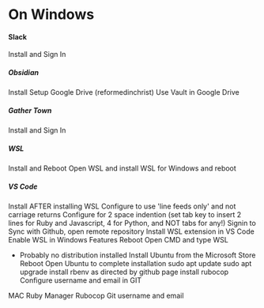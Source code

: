 # On Windows
#### Slack
Install and Sign In

##### Obsidian
Install
Setup Google Drive (reformedinchrist)
Use Vault in Google Drive

##### Gather Town
Install and Sign In

##### WSL
Install and Reboot
Open WSL and install WSL for Windows and reboot

##### VS Code
Install AFTER installing WSL
Configure to use 'line feeds only' and not carriage returns
Configure for 2 space indention (set tab key to insert 2 lines for Ruby and Javascript, 4 for Python, and NOT tabs for any!)
Signin to Sync with Github, open remote repository
Install WSL extension in VS Code
Enable WSL in Windows Features
Reboot
Open CMD and type WSL
- Probably no distribution installed
Install Ubuntu from the Microsoft Store
Reboot
Open Ubuntu to complete installation
sudo apt update
sudo apt upgrade
install rbenv as directed by github page
install rubocop
Configure username and email in GIT

MAC
Ruby Manager
Rubocop
Git username and email
